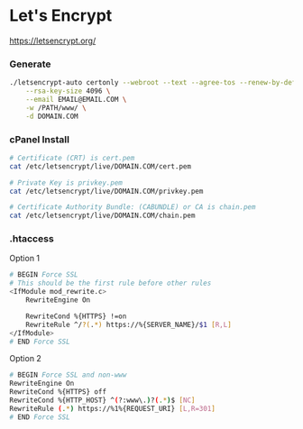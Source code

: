 # Let's Encrypt

https://letsencrypt.org/

### Generate

```bash
./letsencrypt-auto certonly --webroot --text --agree-tos --renew-by-default \
    --rsa-key-size 4096 \
    --email EMAIL@EMAIL.COM \
    -w /PATH/www/ \
    -d DOMAIN.COM
```

### cPanel Install


```bash
# Certificate (CRT) is cert.pem
cat /etc/letsencrypt/live/DOMAIN.COM/cert.pem

# Private Key is privkey.pem
cat /etc/letsencrypt/live/DOMAIN.COM/privkey.pem

# Certificate Authority Bundle: (CABUNDLE) or CA is chain.pem
cat /etc/letsencrypt/live/DOMAIN.COM/chain.pem
```

### .htaccess

Option 1

```bash
# BEGIN Force SSL
# This should be the first rule before other rules
<IfModule mod_rewrite.c>
    RewriteEngine On

    RewriteCond %{HTTPS} !=on
    RewriteRule ^/?(.*) https://%{SERVER_NAME}/$1 [R,L]
</IfModule>
# END Force SSL
```

Option 2

```bash
# BEGIN Force SSL and non-www
RewriteEngine On
RewriteCond %{HTTPS} off
RewriteCond %{HTTP_HOST} ^(?:www\.)?(.*)$ [NC]
RewriteRule (.*) https://%1%{REQUEST_URI} [L,R=301]
# END Force SSL
```
